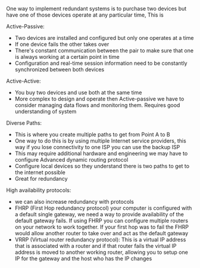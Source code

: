 One way to implement redundant systems is to purchase two devices but have one of those devices operate at any particular time, This is

Active-Passive:
- Two devices are installed and configured but only one operates at a time
- If one device fails the other takes over 
- There's constant communication between the pair to make sure that one is always working at a certain point in time
- Configuration and real-time session information need to be constantly synchronized between both devices





Active-Active:
- You buy two devices and use both at the same time
- More complex to design and operate then Active-passive we have to consider managing data flows and monitoring them. Requires good understanding of system









Diverse Paths:
- This is where you create multiple paths to get from Point A to B
- One way to do this is by using multiple Internet service providers, this way if you lose connectivity to one ISP you can use the backup ISP
- This may require additional hardware and engineering we may have to configure Advanced dynamic routing protocol
- Configure local devices so they understand there is two paths to get to the internet possible
- Great for redundancy






High availability protocols:
- we can also increase redundancy with protocols
- FHRP (First Hop redundancy protocol) your computer is configured with a default single gateway, we need a way to provide availability of the default gateway fails. If using FHRP you can configure multiple routers on your network to work together. If your first hop was to fail the FHRP would allow another router to take over and act as the default gateway
- VRRP (Virtual router redundancy protocol): This is a virtual IP address that is associated with a router and if that router fails the virtual IP address is moved to another working router, allowing you to setup one IP for the gateway and the host who has the IP changes